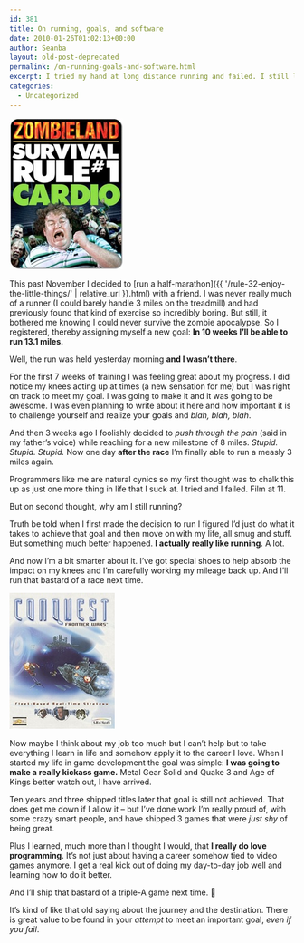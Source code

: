 ```yaml
---
id: 381
title: On running, goals, and software
date: 2010-01-26T01:02:13+00:00
author: Seanba
layout: old-post-deprecated
permalink: /on-running-goals-and-software.html
excerpt: I tried my hand at long distance running and failed. I still learned something along the way, however.
categories:
  - Uncategorized
---
```

<img class="sba-align-left" title="Could I survive the zombie apocalypse?" alt="Zombieland Rule #1: Cardio" src="/assets/wp-content/uploads/2010/01/zombielandrules1.jpg" width="200" height="267" />

This past November I decided to [run a half-marathon]({{ '/rule-32-enjoy-the-little-things/' | relative_url }}.html) with a friend. I was never really much of a runner (I could barely handle 3 miles on the treadmill) and had previously found that kind of exercise so incredibly boring. But still, it bothered me knowing I could never survive the zombie apocalypse. So I registered, thereby assigning myself a new goal: **In 10 weeks I’ll be able to run 13.1 miles.** 

Well, the run was held yesterday morning **and I wasn’t there**. 

For the first 7 weeks of training I was feeling great about my progress. I did notice my knees acting up at times (a new sensation for me) but I was right on track to meet my goal. I was going to make it and it was going to be awesome. I was even planning to write about it here and how important it is to challenge yourself and realize your goals and _blah, blah, blah_.

And then 3 weeks ago I foolishly decided to _push through the pain_ (said in my father’s voice) while reaching for a new milestone of 8 miles. _Stupid. Stupid. Stupid._ Now one day **after the race** I’m finally able to run a measly 3 miles again.

Programmers like me are natural cynics so my first thought was to chalk this up as just one more thing in life that I suck at. I tried and I failed. Film at 11.

But on second thought, why am I still running?

Truth be told when I first made the decision to run I figured I’d just do what it takes to achieve that goal and then move on with my life, all smug and stuff. But something much better happened. **I actually really like running**. A lot.

And now I’m a bit smarter about it. I’ve got special shoes to help absorb the impact on my knees and I’m carefully working my mileage back up. And I’ll run that bastard of a race next time.

[<img class="sba-align-right" title="My first shipped game, Conquest: Frontier Wars" alt="Conquest: Frontier Wars" src="/assets/wp-content/uploads/2010/01/conquestbox.jpg" width="186" height="240" />](http://en.wikipedia.org/wiki/Conquest_Frontier_Wars)

Now maybe I think about my job too much but I can’t help but to take everything I learn in life and somehow apply it to the career I love. When I started my life in game development the goal was simple: **I was going to make a really kickass game.** Metal Gear Solid and Quake 3 and Age of Kings better watch out, I have arrived.

Ten years and three shipped titles later that goal is still not achieved. That does get me down if I allow it &#8211; but I’ve done work I’m really proud of, with some crazy smart people, and have shipped 3 games that were _just shy_ of being great.

Plus I learned, much more than I thought I would, that **I really do love programming**. It’s not just about having a career somehow tied to video games anymore.  I get a real kick out of doing my day-to-day job well and learning how to do it better. 

And I’ll ship that bastard of a triple-A game next time. 🙂

It’s kind of like that old saying about the journey and the destination. There is great value to be found in your _attempt_ to meet an important goal, _even if you fail_.